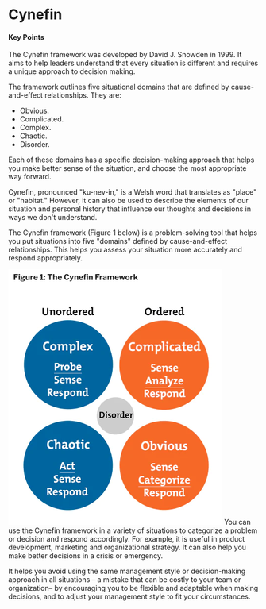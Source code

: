 # Cynefin

#### Key Points

The Cynefin framework was developed by David J. Snowden in 1999. It aims to help leaders understand that every situation is different and requires a unique approach to decision making.

The framework outlines five situational domains that are defined by cause-and-effect relationships. They are:

- Obvious.
- Complicated.
- Complex.
- Chaotic.
- Disorder.

Each of these domains has a specific decision-making approach that helps you make better sense of the situation, and choose the most appropriate way forward.

Cynefin, pronounced "ku-nev-in," is a Welsh word that translates as "place" or "habitat." However, it can also be used to describe the elements of our situation and personal history that influence our thoughts and decisions in ways we don't understand.

The Cynefin framework (Figure 1 below) is a problem-solving tool that helps you put situations into five "domains" defined by cause-and-effect relationships. This helps you assess your situation more accurately and respond appropriately.

![](Journal/Jeff/01%20Business%20stuff/Jeff's%20Learnings/0.%20Cynefin/Attachments/Pasted%20image%2020231004084336.png)
You can use the Cynefin framework in a variety of situations to categorize a problem or decision and respond accordingly. For example, it is useful in product development, marketing and organizational strategy. It can also help you make better decisions in a crisis or emergency.

It helps you avoid using the same management style or decision-making approach in all situations – a mistake that can be costly to your team or organization– by encouraging you to be flexible and adaptable when making decisions, and to adjust your management style to fit your circumstances.